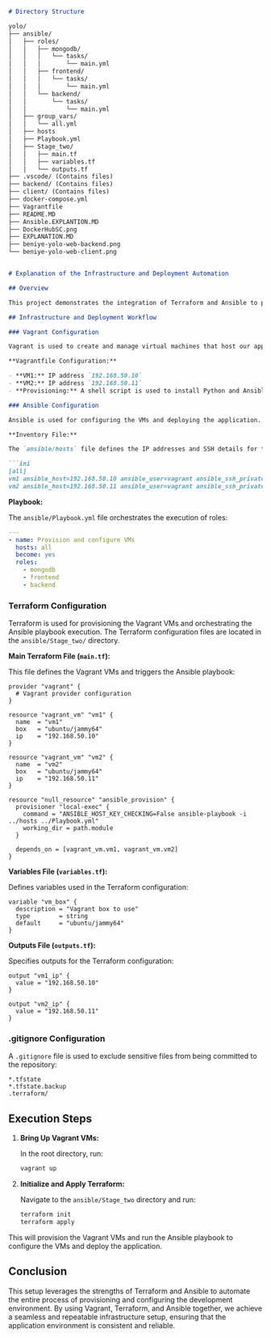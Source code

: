 
```markdown
# Directory Structure

yolo/
├── ansible/
│   ├── roles/
│   │   ├── mongodb/
│   │   │   └── tasks/
│   │   │       └── main.yml
│   │   ├── frontend/
│   │   │   └── tasks/
│   │   │       └── main.yml
│   │   └── backend/
│   │       └── tasks/
│   │           └── main.yml
│   ├── group_vars/
│   │   └── all.yml
│   ├── hosts
│   ├── Playbook.yml
│   ├── Stage_two/
│   │   ├── main.tf
│   │   ├── variables.tf
│   │   └── outputs.tf
├── .vscode/ (Contains files)
├── backend/ (Contains files)
├── client/ (Contains files)
├── docker-compose.yml
├── Vagrantfile
├── README.MD
├── Ansible.EXPLANTION.MD
├── DockerHubSC.png
├── EXPLANATION.MD
├── beniye-yolo-web-backend.png
└── beniye-yolo-web-client.png


# Explanation of the Infrastructure and Deployment Automation

## Overview

This project demonstrates the integration of Terraform and Ansible to provision and configure a development environment for a Node.js e-commerce application. The application stack includes a MongoDB database, a frontend, and a backend, all containerized using Docker and Docker Compose. Vagrant is used to manage the virtual machines (VMs).

## Infrastructure and Deployment Workflow

### Vagrant Configuration

Vagrant is used to create and manage virtual machines that host our application. The Vagrantfile is configured to set up two Ubuntu VMs with static IP addresses.

**Vagrantfile Configuration:**

- **VM1:** IP address `192.168.50.10`
- **VM2:** IP address `192.168.50.11`
- **Provisioning:** A shell script is used to install Python and Ansible on the VMs.

### Ansible Configuration

Ansible is used for configuring the VMs and deploying the application. The Ansible configuration includes an inventory file, a playbook, and roles for MongoDB, frontend, and backend setup.

**Inventory File:**

The `ansible/hosts` file defines the IP addresses and SSH details for the VMs:

```ini
[all]
vm1 ansible_host=192.168.50.10 ansible_user=vagrant ansible_ssh_private_key_file=.vagrant/machines/vm1/virtualbox/private_key
vm2 ansible_host=192.168.50.11 ansible_user=vagrant ansible_ssh_private_key_file=.vagrant/machines/vm2/virtualbox/private_key
```

**Playbook:**

The `ansible/Playbook.yml` file orchestrates the execution of roles:

```yaml
---
- name: Provision and configure VMs
  hosts: all
  become: yes
  roles:
    - mongodb
    - frontend
    - backend
```

### Terraform Configuration

Terraform is used for provisioning the Vagrant VMs and orchestrating the Ansible playbook execution. The Terraform configuration files are located in the `ansible/Stage_two/` directory.

**Main Terraform File (`main.tf`):**

This file defines the Vagrant VMs and triggers the Ansible playbook:

```hcl
provider "vagrant" {
  # Vagrant provider configuration
}

resource "vagrant_vm" "vm1" {
  name  = "vm1"
  box   = "ubuntu/jammy64"
  ip    = "192.168.50.10"
}

resource "vagrant_vm" "vm2" {
  name  = "vm2"
  box   = "ubuntu/jammy64"
  ip    = "192.168.50.11"
}

resource "null_resource" "ansible_provision" {
  provisioner "local-exec" {
    command = "ANSIBLE_HOST_KEY_CHECKING=False ansible-playbook -i ../hosts ../Playbook.yml"
    working_dir = path.module
  }

  depends_on = [vagrant_vm.vm1, vagrant_vm.vm2]
}
```

**Variables File (`variables.tf`):**

Defines variables used in the Terraform configuration:

```hcl
variable "vm_box" {
  description = "Vagrant box to use"
  type        = string
  default     = "ubuntu/jammy64"
}
```

**Outputs File (`outputs.tf`):**

Specifies outputs for the Terraform configuration:

```hcl
output "vm1_ip" {
  value = "192.168.50.10"
}

output "vm2_ip" {
  value = "192.168.50.11"
}
```

### .gitignore Configuration

A `.gitignore` file is used to exclude sensitive files from being committed to the repository:

```plaintext
*.tfstate
*.tfstate.backup
.terraform/
```

## Execution Steps

1. **Bring Up Vagrant VMs:**

   In the root directory, run:

   ```bash
   vagrant up
   ```

2. **Initialize and Apply Terraform:**

   Navigate to the `ansible/Stage_two` directory and run:

   ```bash
   terraform init
   terraform apply
   ```

This will provision the Vagrant VMs and run the Ansible playbook to configure the VMs and deploy the application.

## Conclusion

This setup leverages the strengths of Terraform and Ansible to automate the entire process of provisioning and configuring the development environment. By using Vagrant, Terraform, and Ansible together, we achieve a seamless and repeatable infrastructure setup, ensuring that the application environment is consistent and reliable.
```